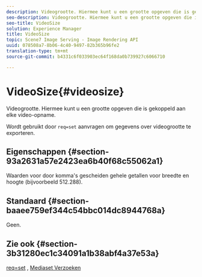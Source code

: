 ```yaml
---
description: Videogrootte. Hiermee kunt u een grootte opgeven die is gekoppeld aan elke video-opname.
seo-description: Videogrootte. Hiermee kunt u een grootte opgeven die is gekoppeld aan elke video-opname.
seo-title: VideoSize
solution: Experience Manager
title: VideoSize
topic: Scene7 Image Serving - Image Rendering API
uuid: 078508a7-8b06-4c40-9497-82b365b96fe2
translation-type: tm+mt
source-git-commit: b4331c6f033903ec64f168da0b739927c6066710

---
```



# VideoSize{#videosize}

Videogrootte. Hiermee kunt u een grootte opgeven die is gekoppeld aan elke video-opname.

Wordt gebruikt door `req=set` aanvragen om gegevens over videogrootte te exporteren.

## Eigenschappen {#section-93a2631a57e2423ea6b40f68c55062a1}

Waarden voor door komma&#39;s gescheiden gehele getallen voor breedte en hoogte (bijvoorbeeld 512.288).

## Standaard {#section-baaee759ef344c54bbc014dc8944768a}

Geen.

## Zie ook {#section-3b31280ec1c34091a1b38abf4a37e53a}

[req=set](/help/aem-is-ir-api/is-api/http-ref/image-serving-api-ref/c-http-protocol-reference/c-command-reference/r-req/r-set.md) , [Mediaset Verzoeken](/help/aem-is-ir-api/is-api/http-ref/image-serving-api-ref/c-http-protocol-reference/c-syntax-and-features/r-media-set-requests.md)

